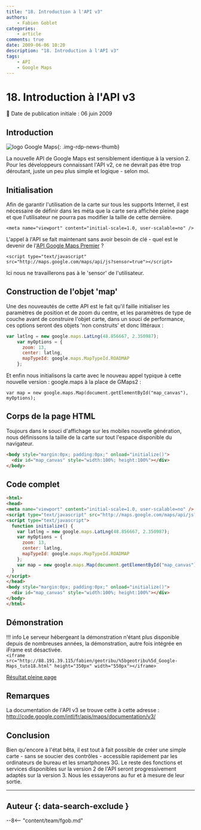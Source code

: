 ```yaml
---
title: "18. Introduction à l'API v3"
authors:
    - Fabien Goblet
categories:
    - article
comments: true
date: 2009-06-06 10:20
description: "18. Introduction à l'API v3"
tags:
    - API
    - Google Maps
---
```


# 18. Introduction à l'API v3

:calendar: Date de publication initiale : 06 juin 2009

## Introduction

![logo Google Maps](https://cdn.geotribu.fr/img/logos-icones/entreprises_association/google/google_maps.png "logo Google Maps"){: .img-rdp-news-thumb}

La nouvelle API de Google Maps est sensiblement identique à la version 2. Pour les développeurs connaissant l'API v2, ce ne devrait pas être trop déroutant, juste un peu plus simple et logique - selon moi.  

## Initialisation

Afin de garantir l'utilisation de la carte sur tous les supports Internet, il est nécessaire de définir dans les méta que la carte sera affichée pleine page et que l'utilisateur ne pourra pas modifier la taille de cette dernière.  

`<meta name="viewport" content="initial-scale=1.0, user-scalable=no" />`

L'appel à l'API se fait maintenant sans avoir besoin de clé - quel est le devenir de l'[API Google Maps Premier](http://www.google.fr/enterprise/maps/) ?  

`<script type="text/javascript" src="http://maps.google.com/maps/api/js?sensor=true"></script>`

Ici nous ne travaillerons pas à le 'sensor' de l'utilisateur.  

## Construction de l'objet 'map'

Une des nouveautés de cette API est le fait qu'il faille initialiser les paramètres de position et de zoom du centre, et les paramètres de type de couche avant de construire l'objet carte, dans un souci de performance, ces options seront des objets 'non construits' et donc littéraux :  

```javascript
var latlng = new google.maps.LatLng(48.856667, 2.350987);
    var myOptions = {
      zoom: 13,
      center: latlng,
      mapTypeId: google.maps.MapTypeId.ROADMAP
    };
```

Et enfin nous initialisons la carte avec le nouveau appel typique à cette nouvelle version : google.maps à la place de GMaps2 :  

`var map = new google.maps.Map(document.getElementById("map_canvas"), myOptions);`  

## Corps de la page HTML

Toujours dans le souci d'affichage sur les mobiles nouvelle génération, nous définissons la taille de la carte sur tout l'espace disponible du navigateur.  

```html
<body style="margin:0px; padding:0px;" onload="initialize()">
  <div id="map_canvas" style="width:100%; height:100%"></div>
</body>
```

## Code complet

```html
<html>
<head>
<meta name="viewport" content="initial-scale=1.0, user-scalable=no" />
<script type="text/javascript" src="http://maps.google.com/maps/api/js?sensor=true"></script>
<script type="text/javascript">
  function initialize() {
    var latlng = new google.maps.LatLng(48.856667, 2.350987);
    var myOptions = {
      zoom: 13,
      center: latlng,
      mapTypeId: google.maps.MapTypeId.ROADMAP
    };
    var map = new google.maps.Map(document.getElementById("map_canvas"), myOptions);
  }
</script>
</head>
<body style="margin:0px; padding:0px;" onload="initialize()">
  <div id="map_canvas" style="width:100%; height:100%"></div>
</body>
</html>
```

## Démonstration

!!! info
    Le serveur hébergeant la démonstration n'étant plus disponible depuis de nombreuses années, la démonstration, autre fois intégrée en iFrame est désactivée.  
    `<iframe src="http://88.191.39.115/fabien/geotribu/%5bgeotribu%5d_Google-Maps_tuto18.html" height="350px" width="550px"></iframe>`

[Résultat pleine page](http://88.191.39.115/fabien/geotribu/%5bgeotribu%5d_Google-Maps_tuto18.html)

## Remarques

La documentation de l'API v3 se trouve cette à cette adresse : <http://code.google.com/intl/fr/apis/maps/documentation/v3/>

## Conclusion

Bien qu'encore à l'état bêta, il est tout à fait possible de créer une simple carte - sans se soucier des contrôles - accessible rapidement par les ordinateurs de bureau et les smartphones 3G. Le reste des fonctions et services disponibles sur la version 2 de l'API seront progressivement adaptés sur la version 3. Nous les essayerons au fur et à mesure de leur sortie.

----

## Auteur {: data-search-exclude }

--8<-- "content/team/fgob.md"
